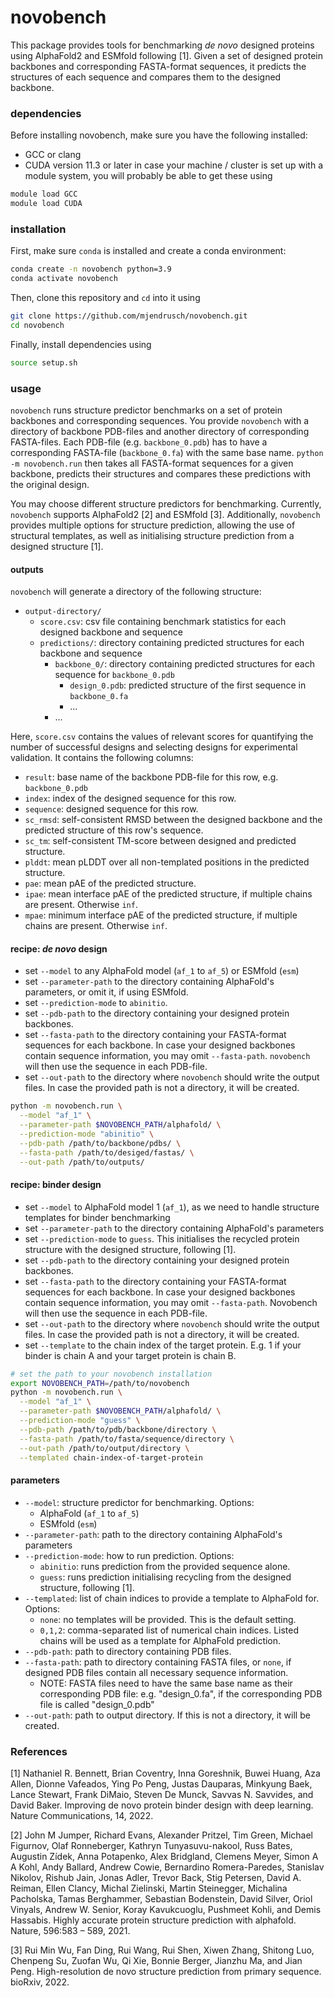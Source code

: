 # novobench

This package provides tools for benchmarking _de novo_ designed proteins
using AlphaFold2 and ESMfold following [1]. Given a set of designed protein
backbones and corresponding FASTA-format sequences, it predicts the structures
of each sequence and compares them to the designed backbone.

### dependencies
Before installing novobench, make sure you have the following installed:
* GCC or clang
* CUDA version 11.3 or later
in case your machine / cluster is set up with a module system, you will probably be able to get these using
```bash
module load GCC
module load CUDA
```

### installation
First, make sure `conda` is installed and create a conda environment:
```bash
conda create -n novobench python=3.9
conda activate novobench
```
Then, clone this repository and `cd` into it using
```bash
git clone https://github.com/mjendrusch/novobench.git
cd novobench
```
Finally, install dependencies using
```bash
source setup.sh
```

### usage
`novobench` runs structure predictor benchmarks on a set of protein backbones and corresponding sequences.
You provide `novobench` with a directory of backbone PDB-files and another directory of corresponding FASTA-files.
Each PDB-file (e.g. `backbone_0.pdb`) has to have a corresponding FASTA-file (`backbone_0.fa`) with the same base name.
`python -m novobench.run` then takes all FASTA-format sequences for a given backbone, predicts their structures
and compares these predictions with the original design.

You may choose different structure predictors for benchmarking. Currently, `novobench` supports AlphaFold2 [2] and ESMfold [3].
Additionally, `novobench` provides multiple options for structure prediction, allowing the use of structural templates,
as well as initialising structure prediction from a designed structure [1].

#### outputs
`novobench` will generate a directory of the following structure:
* `output-directory/`
  * `score.csv`: csv file containing benchmark statistics for each designed backbone and sequence
  * `predictions/`: directory containing predicted structures for each backbone and sequence
    * `backbone_0/`: directory containing predicted structures for each sequence for `backbone_0.pdb`
      * `design_0.pdb`: predicted structure of the first sequence in `backbone_0.fa`
      * ...
    * ...

Here, `score.csv` contains the values of relevant scores for quantifying the number of successful designs
and selecting designs for experimental validation. It contains the following columns:
* `result`: base name of the backbone PDB-file for this row, e.g. `backbone_0.pdb`
* `index`: index of the designed sequence for this row.
* `sequence`: designed sequence for this row.
* `sc_rmsd`: self-consistent RMSD between the designed backbone and the predicted structure of this row's sequence.
* `sc_tm`: self-consistent TM-score between designed and predicted structure.
* `plddt`: mean pLDDT over all non-templated positions in the predicted structure.
* `pae`: mean pAE of the predicted structure.
* `ipae`: mean interface pAE of the predicted structure, if multiple chains are present. Otherwise `inf`.
* `mpae`: minimum interface pAE of the predicted structure, if multiple chains are present. Otherwise `inf`.

#### recipe: _de novo_ design
* set `--model` to any AlphaFold model (`af_1` to `af_5`) or ESMfold (`esm`)
* set `--parameter-path` to the directory containing AlphaFold's parameters, or omit it, if using ESMfold.
* set `--prediction-mode` to `abinitio`.
* set `--pdb-path` to the directory containing your designed protein backbones.
* set `--fasta-path` to the directory containing your FASTA-format sequences for each backbone.
  In case your designed backbones contain sequence information, you may omit `--fasta-path`.
  `novobench` will then use the sequence in each PDB-file.
* set `--out-path` to the directory where `novobench` should write the output files.
  In case the provided path is not a directory, it will be created.

```bash
python -m novobench.run \
  --model "af_1" \
  --parameter-path $NOVOBENCH_PATH/alphafold/ \
  --prediction-mode "abinitio" \
  --pdb-path /path/to/backbone/pdbs/ \
  --fasta-path /path/to/desiged/fastas/ \
  --out-path /path/to/outputs/
```

#### recipe: binder design
* set `--model` to AlphaFold model 1 (`af_1`), as we need to handle structure templates for binder benchmarking
* set `--parameter-path` to the directory containing AlphaFold's parameters
* set `--prediction-mode` to `guess`. This initialises the recycled protein structure with the designed structure, following [1].
* set `--pdb-path` to the directory containing your designed protein backbones.
* set `--fasta-path` to the directory containing your FASTA-format sequences for each backbone.
  In case your designed backbones contain sequence information, you may omit `--fasta-path`.
  Novobench will then use the sequence in each PDB-file.
* set `--out-path` to the directory where `novobench` should write the output files.
  In case the provided path is not a directory, it will be created.
* set `--template` to the chain index of the target protein.
  E.g. 1 if your binder is chain A and your target protein is chain B.

```bash
# set the path to your novobench installation
export NOVOBENCH_PATH=/path/to/novobench
python -m novobench.run \
  --model "af_1" \
  --parameter-path $NOVOBENCH_PATH/alphafold/ \
  --prediction-mode "guess" \
  --pdb-path /path/to/pdb/backbone/directory \
  --fasta-path /path/to/fasta/sequence/directory \
  --out-path /path/to/output/directory \
  --templated chain-index-of-target-protein
```

#### parameters
* `--model`: structure predictor for benchmarking. Options:
  * AlphaFold (`af_1` to `af_5`)
  * ESMfold (`esm`)
* `--parameter-path`: path to the directory containing AlphaFold's parameters
* `--prediction-mode`: how to run prediction. Options:
  * `abinitio`: runs prediction from the provided sequence alone.
  * `guess`: runs prediction initialising recycling from the designed structure, following [1].
* `--templated`: list of chain indices to provide a template to AlphaFold for. Options:
  * `none`: no templates will be provided. This is the default setting.
  * `0,1,2`: comma-separated list of numerical chain indices. Listed chains will be used as a template for AlphaFold prediction.
* `--pdb-path`: path to directory containing PDB files.
* `--fasta-path`: path to directory containing FASTA files, or `none`, if designed PDB files contain all necessary sequence information.
  * NOTE: FASTA files need to have the same base name as their corresponding PDB file:
    e.g. "design_0.fa", if the corresponding PDB file is called "design_0.pdb"
* `--out-path`: path to output directory. If this is not a directory, it will be created. 

### References
[1] Nathaniel R. Bennett, Brian Coventry, Inna Goreshnik, Buwei Huang, Aza Allen, Dionne Vafeados, Ying Po Peng, Justas Dauparas, Minkyung Baek, Lance Stewart, Frank DiMaio, Steven De Munck, Savvas N. Savvides, and David Baker. Improving de novo protein binder design with deep learning. Nature Communications, 14, 2022.

[2] John M Jumper, Richard Evans, Alexander Pritzel, Tim Green, Michael Figurnov, Olaf Ronneberger, Kathryn Tunyasuvu-nakool, Russ Bates, Augustin Zídek, Anna Potapenko, Alex Bridgland, Clemens Meyer, Simon A A Kohl, Andy Ballard, Andrew Cowie, Bernardino Romera-Paredes, Stanislav Nikolov, Rishub Jain, Jonas Adler, Trevor Back, Stig Petersen, David A. Reiman, Ellen Clancy, Michal Zielinski, Martin Steinegger, Michalina Pacholska, Tamas Berghammer, Sebastian Bodenstein, David Silver, Oriol Vinyals, Andrew W. Senior, Koray Kavukcuoglu, Pushmeet Kohli, and Demis Hassabis. Highly accurate protein structure prediction with alphafold. Nature, 596:583 – 589, 2021.

[3] Rui Min Wu, Fan Ding, Rui Wang, Rui Shen, Xiwen Zhang, Shitong Luo, Chenpeng Su, Zuofan Wu, Qi Xie, Bonnie Berger, Jianzhu Ma, and Jian Peng. High-resolution de novo structure prediction from primary sequence. bioRxiv, 2022.